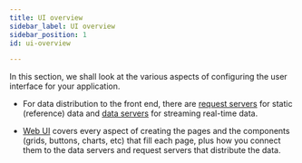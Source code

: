 ```yaml
---
title: UI overview
sidebar_label: UI overview
sidebar_position: 1
id: ui-overview

---
```

In this section, we shall look at the various aspects of configuring the user interface for your application.


* For data distribution to the front end, there are [request servers](/creating-applications/defining-your-application/user-interface/request-servers/request-servers/) for static (reference) data and [data servers](creating-applications/defining-your-application/user-interface/data-servers/data-servers/) for streaming real-time data. 

* [Web UI](/creating-applications/defining-your-application/user-interface/web-ui-reference/intro/web-strategy/) covers every aspect of creating the pages and the components (grids, buttons, charts, etc) that fill each page, plus how you connect them to the data servers and request servers that distribute the data.



